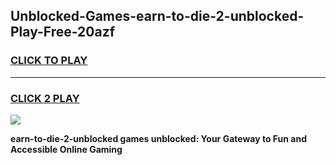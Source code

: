 
## Unblocked-Games-earn-to-die-2-unblocked-Play-Free-20azf
<h3>
<a href="https://premium76.site?title=earn-to-die-2-unblocked&ref=20M">CLICK TO PLAY</a></h3>
<hr>

<h3>
<a href="https://premium76.site?title=earn-to-die-2-unblocked&ref=20M">CLICK 2 PLAY</a>
  
</h3>

<a href="https://premium76.site?title=earn-to-die-2-unblocked&ref=19M"><img src="https://clearcache.store/games.png"></a>


**earn-to-die-2-unblocked games unblocked: Your Gateway to Fun and Accessible Online Gaming**
